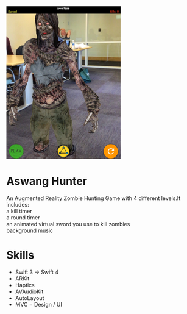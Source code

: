 

<img src="ScreenShot.jpeg" alt="drawing" width="300"/>

# Aswang Hunter
An Augmented Reality Zombie Hunting Game with 4 different levels.It includes:<br>
a kill timer <br>
a round timer <br>
an animated virtual sword  you use to kill zombies <br>
background music <br>

# Skills
- Swift 3 -> Swift 4
- ARKit
- Haptics
- AVAudioKit
- AutoLayout
- MVC
= Design / UI

